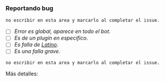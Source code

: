 ### Reportando bug
`no escribir en esta area y marcarlo al completar el issue.`

* [ ] <i>Error es global, aparece en todo el bot</i>.
* [ ] <i>Es de un plugin en especifico</i>.
* [ ] <i>Es falla de [Latino](https://github.com/primitivorm/latino)</i>.
* [ ] <i>Es una falla grave</i>.

`no escribir en esta area y marcarlo al completar el issue.`

Más detalles:


